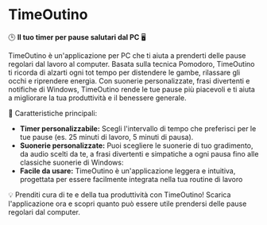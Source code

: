 # TimeOutino

🕒 **Il tuo timer per pause salutari dal PC** 🖥️

TimeOutino è un'applicazione per PC che ti aiuta a prenderti delle pause regolari dal lavoro al computer. Basata sulla tecnica Pomodoro, TimeOutino ti ricorda di alzarti ogni tot tempo per distendere le gambe, rilassare gli occhi e riprendere energia. Con suonerie personalizzate, frasi divertenti e notifiche di Windows, TimeOutino rende le tue pause più piacevoli e ti aiuta a migliorare la tua produttività e il benessere generale.


🔔 Caratteristiche principali:

- **Timer personalizzabile:** Scegli l'intervallo di tempo che preferisci per le tue pause (es. 25 minuti di lavoro, 5 minuti di pausa).
- **Suonerie personalizzate:** Puoi scegliere le suonerie di tuo gradimento, da audio scelti da te, a frasi divertenti e simpatiche a ogni pausa fino alle classiche suonerie di Windows:
- **Facile da usare:** TimeOutino è un'applicazione leggera e intuitiva, progettata per essere facilmente integrata nella tua routine di lavoro

💡 Prenditi cura di te e della tua produttività con TimeOutino! Scarica l'applicazione ora e scopri quanto può essere utile prendersi delle pause regolari dal computer.
